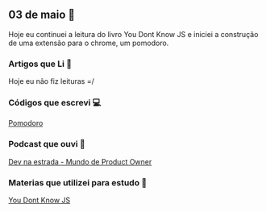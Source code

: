## 03 de maio :pushpin:

Hoje eu continuei a leitura do livro You Dont Know JS e iniciei a construção de uma extensão para o chrome, um pomodoro.

### Artigos que Li :newspaper:

Hoje eu não fiz leituras =/

### Códigos que escrevi :computer:

[Pomodoro](https://github.com/crisgon/Pomodoro)

### Podcast que ouvi :musical_note:

[Dev na estrada - Mundo de Product Owner](https://devnaestrada.com.br/2018/04/27/mundo-de-po.html)

### Materias que utilizei para estudo :scroll:

[You Dont Know JS](https://github.com/cezaraugusto/You-Dont-Know-JS)










